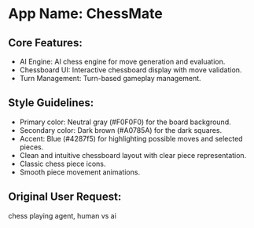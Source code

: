 # **App Name**: ChessMate

## Core Features:

- AI Engine: AI chess engine for move generation and evaluation.
- Chessboard UI: Interactive chessboard display with move validation.
- Turn Management: Turn-based gameplay management.

## Style Guidelines:

- Primary color: Neutral gray (#F0F0F0) for the board background.
- Secondary color: Dark brown (#A0785A) for the dark squares.
- Accent: Blue (#4287f5) for highlighting possible moves and selected pieces.
- Clean and intuitive chessboard layout with clear piece representation.
- Classic chess piece icons.
- Smooth piece movement animations.

## Original User Request:
chess playing agent, human vs ai
  